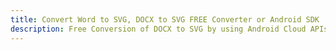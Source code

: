 ---title: Convert Word to SVG, DOCX to SVG FREE Converter or Android SDKdescription: Free Conversion of DOCX to SVG by using Android Cloud APIs & SDKs. Also Create, Edit & Render Microsoft Word & OpenOffice documents in the Cloud.---